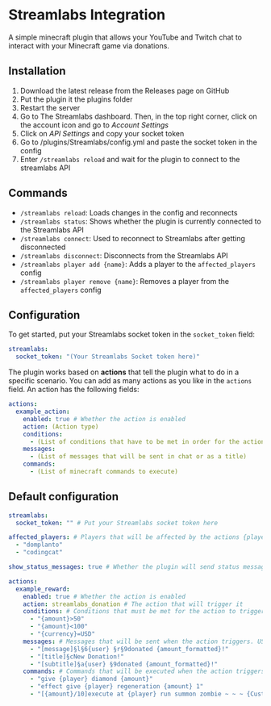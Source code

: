 # Streamlabs Integration
A simple minecraft plugin that allows your YouTube and Twitch chat to interact with your Minecraft game via donations.

## Installation
1. Download the latest release from the Releases page on GitHub
2. Put the plugin it the plugins folder
3. Restart the server
4. Go to The Streamlabs dashboard. Then, in the top right corner, click on the account icon and go to *Account Settings*
5. Click on *API Settings* and copy your socket token
6. Go to /plugins/Streamlabs/config.yml and paste the socket token in the config
7. Enter `/streamlabs reload` and wait for the plugin to connect to the streamlabs API

## Commands
- `/streamlabs reload`: Loads changes in the config and reconnects
- `/streamlabs status`: Shows whether the plugin is currently connected to the Streamlabs API
- `/streamlabs connect`: Used to reconnect to Streamlabs after getting disconnected
- `/streamlabs disconnect`: Disconnects from the Streamlabs API
- `/streamlabs player add {name}`: Adds a player to the `affected_players` config
- `/streamlabs player remove {name}`: Removes a player from the `affected_players` config

## Configuration
To get started, put your Streamlabs socket token in the `socket_token` field:
```yaml
streamlabs:
  socket_token: "(Your Streamlabs Socket token here)"
```

The plugin works based on **actions** that tell the plugin what to do in a specific scenario.
You can add as many actions as you like in the `actions` field. An action has the following fields:
```yaml
actions:
  example_action:
    enabled: true # Whether the action is enabled
    action: (Action type)
    conditions:
      - (List of conditions that have to be met in order for the action to execute)
    messages:
      - (List of messages that will be sent in chat or as a title)
    commands:
      - (List of minecraft commands to execute)
```

## Default configuration
```yaml
streamlabs:
  socket_token: "" # Put your Streamlabs socket token here

affected_players: # Players that will be affected by the actions {player}
  - "domplanto"
  - "codingcat"

show_status_messages: true # Whether the plugin will send status messages in chat (for example "Successfully connected to Streamlabs")

actions:
  example_reward:
    enabled: true # Whether the action is enabled
    action: streamlabs_donation # The action that will trigger it
    conditions: # Conditions that must be met for the action to trigger
      - "{amount}>50"
      - "{amount}<100"
      - "{currency}=USD"
    messages: # Messages that will be sent when the action triggers. USE § FOR COLOR CODES, NOT &!
      - "[message]§l§6{user} §r§9donated {amount_formatted}!"
      - "[title]§cNew Donation!"
      - "[subtitle]§a{user} §9donated {amount_formatted}!"
    commands: # Commands that will be executed when the action triggers. for "Text" use \"Text\"
      - "give {player} diamond {amount}"
      - "effect give {player} regeneration {amount} 1"
      - "[{amount}/10]execute at {player} run summon zombie ~ ~ ~ {CustomName:'[{\"text\":\"{user}\"}]'}" # [{amount}/10] will be replaced with the amount divided by 10
```

